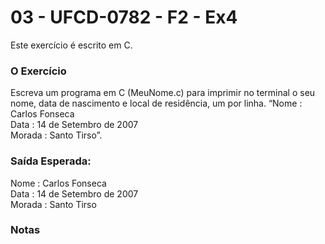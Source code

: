 # 03 - UFCD-0782 - F2 - Ex4
Este exercício é escrito em C. 

### O Exercício
Escreva um programa em C (MeuNome.c) para imprimir no terminal o seu nome, data de
nascimento e local de residência, um por linha.
“Nome : Carlos Fonseca  
Data : 14 de Setembro de 2007  
Morada : Santo Tirso”.   

### Saída Esperada:
   
Nome : Carlos Fonseca  
Data : 14 de Setembro de 2007  
Morada : Santo Tirso  


### Notas


